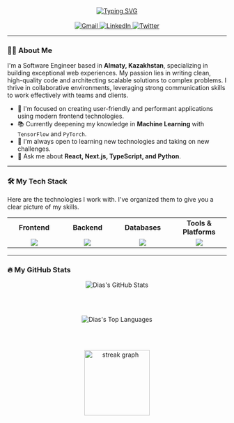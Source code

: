 <div align="center">
  
<a href="https://github.com/onuralpszr">
  <img src="https://readme-typing-svg.demolab.com?font=Fira+Code&size=28&pause=2000&color=4A71D9&center=true&vCenter=true&width=500&lines=Hi+there+%F0%9F%91%8B!+I'm+Dias;I+build+nice+things+</>" alt="Typing SVG" />
</a>
  
</div>

<br>

<div align="center">
  
  <a href="mailto:diassique@gmail.com">
    <img src="https://img.shields.io/badge/Gmail-D14836?style=for-the-badge&logo=gmail&logoColor=white" alt="Gmail"/>
  </a>
  <a href="https://www.linkedin.com/in/dias-mukash-5116631b6/">
    <img src="https://img.shields.io/badge/LinkedIn-0A66C2?style=for-the-badge&logo=linkedin&logoColor=white" alt="LinkedIn"/>
  </a>
  <a href="https://twitter.com/diasmks">
    <img src="https://img.shields.io/badge/Twitter-1DA1F2?style=for-the-badge&logo=twitter&logoColor=white" alt="Twitter"/>
  </a>
  
</div>

---

### 👨‍💻 About Me

I'm a Software Engineer based in **Almaty, Kazakhstan**, specializing in building exceptional web experiences. My passion lies in writing clean, high-quality code and architecting scalable solutions to complex problems. I thrive in collaborative environments, leveraging strong communication skills to work effectively with teams and clients.

-   🚀 I'm focused on creating user-friendly and performant applications using modern frontend technologies.
-   📚 Currently deepening my knowledge in **Machine Learning** with `TensorFlow` and `PyTorch`.
-   🌱 I'm always open to learning new technologies and taking on new challenges.
-   💬 Ask me about **React, Next.js, TypeScript, and Python**.

---

### 🛠️ My Tech Stack

Here are the technologies I work with. I've organized them to give you a clear picture of my skills.

<table>
  <tr>
    <td align="center" width="180">
      <strong>Frontend</strong>
    </td>
    <td align="center" width="180">
      <strong>Backend</strong>
    </td>
    <td align="center" width="180">
      <strong>Databases</strong>
    </td>
    <td align="center" width="180">
      <strong>Tools & Platforms</strong>
    </td>
  </tr>
  <tr>
    <td align="center">
      <a href="https://skillicons.dev">
        <img src="https://skillicons.dev/icons?i=javascript,typescript,react,vue,nextjs,html,css,sass,tailwindcss,bootstrap" />
      </a>
    </td>
    <td align="center">
      <a href="https://skillicons.dev">
        <img src="https://skillicons.dev/icons?i=nodejs,express,python,django,flask,go,java" />
      </a>
    </td>
    <td align="center">
      <a href="https://skillicons.dev">
        <img src="https://skillicons.dev/icons?i=mongodb,postgresql,mysql,sqlite" />
      </a>
    </td>
    <td align="center">
      <a href="https://skillicons.dev">
        <img src="https://skillicons.dev/icons?i=git,github,gitlab,docker,kubernetes,webpack,postman,figma,vscode" />
      </a>
    </td>
  </tr>
</table>

---

### 🔥 My GitHub Stats

<div align="center">
  
  <img src="https://github-readme-stats.vercel.app/api?username=diassique&show_icons=true&theme=tokyonight&hide_border=true&include_all_commits=true&count_private=true" alt="Dias's GitHub Stats" />
  
  <br><br>
  
  <img src="https://github-readme-stats.vercel.app/api/top-langs/?username=diassique&layout=compact&theme=tokyonight&hide_border=true&langs_count=8" alt="Dias's Top Languages" />
  
  <br><br>
  
  <img src="https://streak-stats.demolab.com?user=diassique&theme=tokyonight&hide_border=true&border_radius=5" height="150" alt="streak graph" />

</div>
